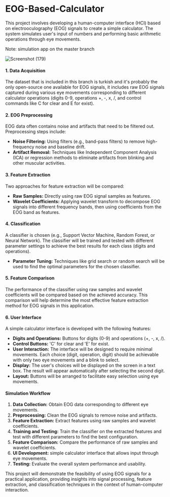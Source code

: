 # EOG-Based-Calculator

This project involves developing a human-computer interface (HCI) based on electrooculography (EOG) signals to create a simple calculator. The system simulates user's input of numbers and performing basic arithmetic operations through eye movements.

Note: simulation app on the master branch

![Screenshot (179)](https://github.com/iamklevy/EOG-Based-Calculator/assets/94145850/e1bab884-c2c2-44e1-ad85-3cb5e2f56f96)

#### 1. Data Acquisition
The dataset that is included in this branch is turkish and it's probably the only open-source one available for EOG signals, it includes raw EOG signals captured during various eye movements corresponding to different calculator operations (digits 0-9, operations +, -, x, /, and control commands like C for clear and E for exist).

#### 2. EOG Preprocessing
EOG data often contains noise and artifacts that need to be filtered out. Preprocessing steps include:
- **Noise Filtering:** Using filters (e.g., band-pass filters) to remove high-frequency noise and baseline drift.
- **Artifact Removal:** Techniques like Independent Component Analysis (ICA) or regression methods to eliminate artifacts from blinking and other muscular activities.

#### 3. Feature Extraction
Two approaches for feature extraction will be compared:
- **Raw Samples:** Directly using raw EOG signal samples as features.
- **Wavelet Coefficients:** Applying wavelet transform to decompose EOG signals into different frequency bands, then using coefficients from the EOG band as features.

#### 4. Classification
A classifier is chosen (e.g., Support Vector Machine, Random Forest, or Neural Network). The classifier will be trained and tested with different parameter settings to achieve the best results for each class (digits and operations).
- **Parameter Tuning:** Techniques like grid search or random search will be used to find the optimal parameters for the chosen classifier.

#### 5. Feature Comparison
The performance of the classifier using raw samples and wavelet coefficients will be compared based on the achieved accuracy. This comparison will help determine the most effective feature extraction method for EOG signals in this application.

#### 6. User Interface
A simple calculator interface is developed with the following features:
- **Digits and Operations:** Buttons for digits (0-9) and operations (+, -, x, /).
- **Control Buttons:** 'C' for clear and 'E' for exist.
- **User Interaction:** The interface will be designed to require minimal movements. Each choice (digit, operation, digit) should be achievable with only two eye movements and a blink to select.
- **Display:** The user's choices will be displayed on the screen in a text box. The result will appear automatically after selecting the second digit.
- **Layout:** Buttons will be arranged to facilitate easy selection using eye movements.

#### Simulation Workflow
1. **Data Collection:** Obtain EOG data corresponding to different eye movements.
2. **Preprocessing:** Clean the EOG signals to remove noise and artifacts.
3. **Feature Extraction:** Extract features using raw samples and wavelet coefficients.
4. **Training and Testing:** Train the classifier on the extracted features and test with different parameters to find the best configuration.
5. **Feature Comparison:** Compare the performance of raw samples and wavelet coefficients.
6. **UI Development:** simple calculator interface that allows input through eye movements.
7. **Testing:** Evaluate the overall system performance and usability.

This project will demonstrate the feasibility of using EOG signals for a practical application, providing insights into signal processing, feature extraction, and classification techniques in the context of human-computer interaction.
